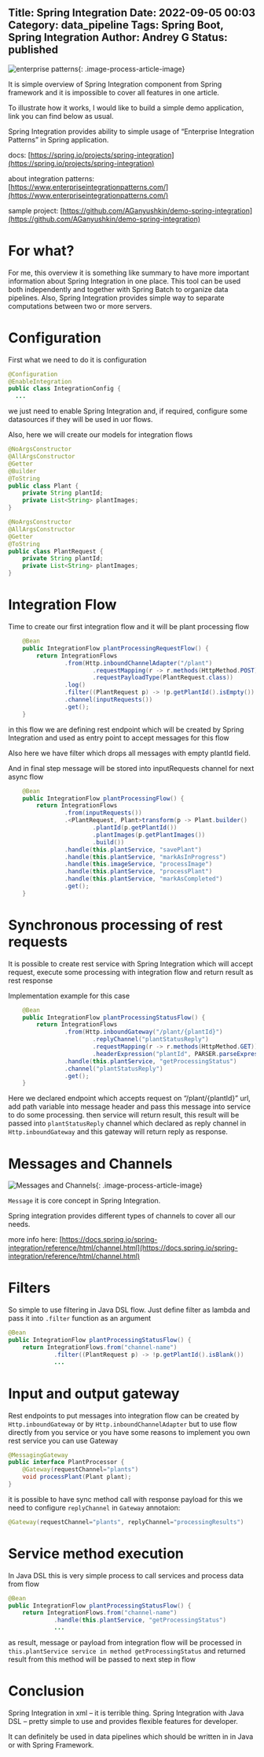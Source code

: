 Title: Spring Integration
Date: 2022-09-05 00:03
Category: data_pipeline
Tags: Spring Boot, Spring Integration
Author: Andrey G
Status: published
---

![enterprise patterns](images/EIP_all_Vorschaubild.png){: .image-process-article-image}

It is simple overview of Spring Integration component from Spring framework and it is impossible to cover all features in one article.

To illustrate how it works, I would like to build a simple demo application, link you can find below as usual.

Spring Integration provides ability to simple usage of “Enterprise Integration Patterns” in Spring application.

docs: [https://spring.io/projects/spring-integration](https://spring.io/projects/spring-integration)

about integration patterns: [https://www.enterpriseintegrationpatterns.com/](https://www.enterpriseintegrationpatterns.com/)

sample project: [https://github.com/AGanyushkin/demo-spring-integration](https://github.com/AGanyushkin/demo-spring-integration)

# For what?

For me, this overview it is something like summary to have more important information about Spring Integration in one place. This tool can be used both independently and together with Spring Batch to organize data pipelines. Also, Spring Integration provides simple way to separate computations between two or more servers.

# Configuration

First what we need to do it is configuration

```java
@Configuration
@EnableIntegration
public class IntegrationConfig {
  ...
```

we just need to enable Spring Integration and, if required, configure some datasources if they will be used in uor flows.

Also, here we will create our models for integration flows

```java
@NoArgsConstructor
@AllArgsConstructor
@Getter
@Builder
@ToString
public class Plant {
    private String plantId;
    private List<String> plantImages;
}

@NoArgsConstructor
@AllArgsConstructor
@Getter
@ToString
public class PlantRequest {
    private String plantId;
    private List<String> plantImages;
}
```

# Integration Flow

Time to create our first integration flow and it will be plant processing flow

```java
    @Bean
    public IntegrationFlow plantProcessingRequestFlow() {
        return IntegrationFlows
                .from(Http.inboundChannelAdapter("/plant")
                        .requestMapping(r -> r.methods(HttpMethod.POST))
                        .requestPayloadType(PlantRequest.class))
                .log()
                .filter((PlantRequest p) -> !p.getPlantId().isEmpty())
                .channel(inputRequests())
                .get();
    }
```

in this flow we are defining rest endpoint which will be created by Spring Integration and used as entry point to accept messages for this flow

Also here we have filter which drops all messages with empty plantId field.

And in final step message will be stored into inputRequests channel for next async flow

```java
    @Bean
    public IntegrationFlow plantProcessingFlow() {
        return IntegrationFlows
                .from(inputRequests())
                .<PlantRequest, Plant>transform(p -> Plant.builder()
                        .plantId(p.getPlantId())
                        .plantImages(p.getPlantImages())
                        .build())
                .handle(this.plantService, "savePlant")
                .handle(this.plantService, "markAsInProgress")
                .handle(this.imageService, "processImage")
                .handle(this.plantService, "processPlant")
                .handle(this.plantService, "markAsCompleted")
                .get();
    }
```

# Synchronous processing of rest requests

It is possible to create rest service with Spring Integration which will accept request, execute some processing with integration flow and return result as rest response

Implementation example for this case

```java
    @Bean
    public IntegrationFlow plantProcessingStatusFlow() {
        return IntegrationFlows
                .from(Http.inboundGateway("/plant/{plantId}")
                        .replyChannel("plantStatusReply")
                        .requestMapping(r -> r.methods(HttpMethod.GET))
                        .headerExpression("plantId", PARSER.parseExpression("#pathVariables.plantId")))
                .handle(this.plantService, "getProcessingStatus")
                .channel("plantStatusReply")
                .get();
    }
```

Here we declared endpoint which accepts request on “/plant/{plantId}” url, add path variable into message header and pass this message into service to do some processing. then service will return result, this result will be passed into `plantStatusReply` channel which declared as reply channel in `Http.inboundGateway` and this gateway will return reply as response.

# Messages and Channels

![Messages and Channels](images/message.jpg){: .image-process-article-image}

`Message` it is core concept in Spring Integration.

Spring integration provides different types of channels to cover all our needs.

more info here: [https://docs.spring.io/spring-integration/reference/html/channel.html](https://docs.spring.io/spring-integration/reference/html/channel.html)

# Filters

So simple to use filtering in Java DSL flow. Just define filter as lambda and pass it into `.filter` function as an argument

```java
@Bean
public IntegrationFlow plantProcessingStatusFlow() {
    return IntegrationFlows.from("channel-name")
             .filter((PlantRequest p) -> !p.getPlantId().isBlank())
             ...
```

# Input and output gateway

Rest endpoints to put messages into integration flow can be created by `Http.inboundGateway` or by `Http.inboundChannelAdapter` but to use flow directly from you service or you have some reasons to implement you own rest service you can use Gateway

```java
@MessagingGateway
public interface PlantProcessor {
    @Gateway(requestChannel="plants")
    void processPlant(Plant plant);
}
```

it is possible to have sync method call with response payload for this we need to configure `replyChannel` in `Gateway` annotaion:

```java
@Gateway(requestChannel="plants", replyChannel="processingResults")
```

# Service method execution

In Java DSL this is very simple process to call services and process data from flow

```java
@Bean
public IntegrationFlow plantProcessingStatusFlow() {
    return IntegrationFlows.from("channel-name")
             .handle(this.plantService, "getProcessingStatus")
             ...
```

as result, message or payload from integration flow will be processed in `this.plantService service in method getProcessingStatus` and returned result from this method will be passed to next step in flow

# Conclusion

Spring Integration in xml – it is terrible thing. Spring Integration with Java DSL – pretty simple to use and provides flexible features for developer.

It can definitely be used in data pipelines which should be written in in Java or with Spring Framework.
